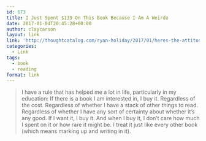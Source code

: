 ```yaml
---
id: 673
title: I Just Spent $139 On This Book Because I Am A Weirdo
date: 2017-01-04T20:45:28+00:00
author: claycarson
layout: link
link: 'http://thoughtcatalog.com/ryan-holiday/2017/01/heres-the-attitude-that-successful-people-have-when-it-comes-to-books/?utm_content=buffer57cf9&utm_medium=social&utm_source=twitter.com&utm_campaign=buffer'
categories: 
  - Link
tags:
  - book
  - reading
format: link
---
```

> I have a rule that has helped me a lot in life, particularly in my education: If there is a book I am interested in, I buy it. Regardless of the cost. Regardless of whether I have a stack of other things to read. Regardless of whether I have any sort of certainty about whether it’s any good. If I want it, I buy it. And when I buy it, I don’t care how much I spent on it or how rare it might be. I treat it just like every other book (which means marking up and writing in it).